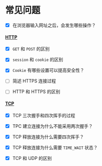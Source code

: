 # 常见问题

- [x] 在浏览器输入网址之后，会发生哪些操作？


#### [HTTP](/docs/应用层/HTTP/常见问题.md)

- [x] `GET` 和 `POST` 的区别

- [x] `session` 和 `cookie` 的区别

- [x] `Cookie` 有哪些设置可以提高安全性？

- [ ] 简述 HTTPS 连接过程

- [ ] HTTP 和 HTTPS 的区别


#### [TCP]()

- [x] TCP 三次握手和四次挥手的过程

- [x] TPC 建立连接为什么不能采用两次握手？

- [x] TCP 释放连接为什么需要四次挥手？

- [x] TCP 释放连接为什么需要 `TIME_WAIT` 状态？

- [x] TCP 和 UDP 的区别